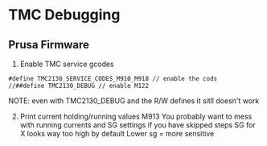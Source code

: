 # TMC Debugging
## Prusa Firmware
1. Enable TMC service gcodes
```
#define TMC2130_SERVICE_CODES_M910_M918 // enable the cods
//##define TMC2130_DEBUG // enable M122
```
NOTE: even with TMC2130_DEBUG and the R/W defines it sitll doesn't work

2. Print current holding/running values
   M913
You probably want to mess with running currents and SG settings if you have skipped steps
SG for X looks way too high by default
Lower sg = more sensitive




<!--stackedit_data:
eyJoaXN0b3J5IjpbMzkxNTE5MDIyLC04NDI4MjI0MTcsMTUyNT
MwODM3Nl19
-->